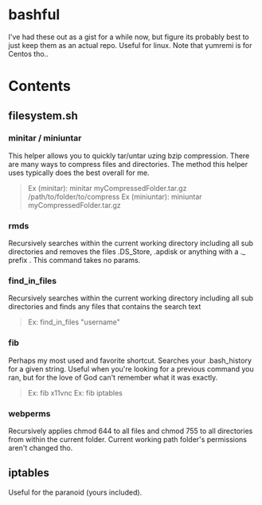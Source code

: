 bashful
=======

I've had these out as a gist for a while now, but figure its probably best to just keep them as an actual repo.  Useful for linux.  Note that yumremi is for Centos tho..

# Contents

## filesystem.sh

### minitar / miniuntar
This helper allows you to quickly tar/untar uzing bzip compression.  There are many ways to compress files and directories.  The method this helper uses typically does the best overall for me.

> Ex (minitar):    minitar myCompressedFolder.tar.gz /path/to/folder/to/compress
> Ex (miniuntar):  miniuntar myCompressedFolder.tar.gz

### rmds
Recursively searches within the current working directory including all sub directories and removes the files .DS_Store, .apdisk or anything with a ._ prefix .   This command takes no params.


### find_in_files
Recursively searches within the current working directory including all sub directories and finds any files that contains the search text

> Ex:  find_in_files "username"

### fib
Perhaps my most used and favorite shortcut.  Searches your .bash_history for a given string.  Useful when you're looking for a previous command you ran, but for the love of God can't remember what it was exactly.

> Ex: fib x11vnc
> Ex: fib iptables


### webperms
Recursively applies chmod 644 to all files and chmod 755 to all directories from within the current folder.  Current working path folder's permissions aren't changed tho.


## iptables
Useful for the paranoid (yours included).
